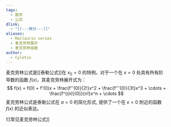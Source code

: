 ```yaml
---
tags:
  - 数学
  - 公式
dlink:
  - "[[---微分---]]"
aliases:
  - Maclaurin series
  - 麦克劳林展开
  - 麦克劳林级数
author:
  - Cyletix
---
```

麦克劳林公式是[[泰勒公式]]在 $x_0 = 0$ 的特例。对于一个在 $x = 0$ 处具有所有阶导数的函数 $f(x)$，其麦克劳林展开式为：
$$
f(x) = f(0) + f'(0)x + \frac{f''(0)}{2!}x^2 + \frac{f'''(0)}{3!}x^3 + \cdots + \frac{f^{(n)}(0)}{n!}x^n + \cdots
$$
麦克劳林公式是泰勒公式在 $a = 0$ 的简化形式, 提供了一个在 $x = 0$ 附近的函数 $f(x)$ 的近似表达。


![[常见麦克劳林公式]]